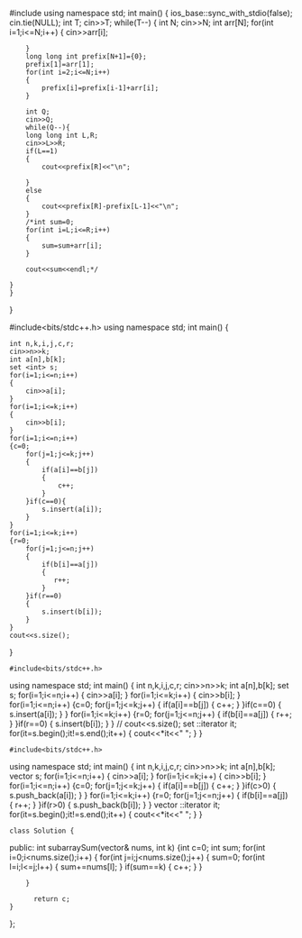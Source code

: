 #include <iostream>
using namespace std;
int main() {
	ios_base::sync_with_stdio(false);
	cin.tie(NULL);
	int T;
	cin>>T;
	while(T--)
	{
		int N;
		cin>>N;
		int arr[N];
		for(int i=1;i<=N;i++)
		{
			cin>>arr[i];

		}
		long long int prefix[N+1]={0};
		prefix[1]=arr[1];
		for(int i=2;i<=N;i++)
		{
			prefix[i]=prefix[i-1]+arr[i];
		}

		int Q;
		cin>>Q;
		while(Q--){
		long long int L,R;
		cin>>L>>R;
		if(L==1)
		{
			cout<<prefix[R]<<"\n";

		}
		else
		{
			cout<<prefix[R]-prefix[L-1]<<"\n";
		}
		/*int sum=0;
		for(int i=L;i<=R;i++)
		{
			sum=sum+arr[i];
		}

		cout<<sum<<endl;*/

	}
	}
}
				 
#include<bits/stdc++.h>
using namespace std;
int main()
{
    
    int n,k,i,j,c,r;
    cin>>n>>k;
    int a[n],b[k];
    set <int> s;  
    for(i=1;i<=n;i++)
    {
        cin>>a[i];
    }
    for(i=1;i<=k;i++)
    {
        cin>>b[i];
    }
    for(i=1;i<=n;i++)
    {c=0;
        for(j=1;j<=k;j++)
        {
            if(a[i]==b[j])
            {
                c++;
            }
        }if(c==0){
            s.insert(a[i]);
        }
    }
    for(i=1;i<=k;i++)
    {r=0;
        for(j=1;j<=n;j++)
        {
            if(b[i]==a[j])
            {
               r++;
            }
        }if(r==0)
        {
            s.insert(b[i]);
        }
    }
    cout<<s.size();
}				 
				 

	
	#include<bits/stdc++.h>
using namespace std;
int main()
{
    int n,k,i,j,c,r;
    cin>>n>>k;
    int a[n],b[k];
    set <int> s;
    for(i=1;i<=n;i++)
    {
        cin>>a[i];
    }
    for(i=1;i<=k;i++)
    {
        cin>>b[i];
    }
    for(i=1;i<=n;i++)
    {c=0;
        for(j=1;j<=k;j++)
        {
            if(a[i]==b[j])
            {
                c++;
            }
        }if(c==0)
        {
            s.insert(a[i]);
        }
    }
    for(i=1;i<=k;i++)
    {r=0;
        for(j=1;j<=n;j++)
        {
            if(b[i]==a[j])
            {
                r++;
            }
        }if(r==0)
        {
            s.insert(b[i]);
        }
    }
   // cout<<s.size();
    set <int>::iterator it;
    for(it=s.begin();it!=s.end();it++)
    {
        cout<<*it<<" ";
    }
}

	
	#include<bits/stdc++.h>
using namespace std;
int main()
{
    int n,k,i,j,c,r;
    cin>>n>>k;
    int a[n],b[k];
    vector <int> s;
    for(i=1;i<=n;i++)
    {
        cin>>a[i];
    }
    for(i=1;i<=k;i++)
    {
        cin>>b[i];
    }
    for(i=1;i<=n;i++)
    {c=0;
        for(j=1;j<=k;j++)
        {
            if(a[i]==b[j])
            {
                c++;
            }
        }if(c>0)
        {
            s.push_back(a[i]);
        }
    }
    for(i=1;i<=k;i++)
    {r=0;
        for(j=1;j<=n;j++)
        {
            if(b[i]==a[j])
            {
                r++;
            }
        }if(r>0)
        {
            s.push_back(b[i]);
        }
    }
    vector <int>::iterator it;
    for(it=s.begin();it!=s.end();it++)
    {
        cout<<*it<<" ";
    }
}
	
	
	
	
	class Solution {
public:
    int subarraySum(vector<int>& nums, int k) 
    {int c=0;
     int sum;
        for(int i=0;i<nums.size();i++)
        {
            for(int j=i;j<nums.size();j++)
            {
                sum=0;
                for(int l=i;l<=j;l++)
                {
                    sum+=nums[l];
                }
                if(sum==k)
                {
                c++;
                }
            }

        }
        
          return c;
    }
  
};
